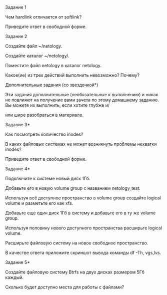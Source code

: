 Задание 1

Чем hardlink отличается от softlink?

Приведите ответ в свободной форме.

Задание 2

Создайте файл ~/netology.

Создайте каталог ~/netology/.

Поместите файл netology в каталог netology.

Какое(ие) из трех действий выполнить невозможно? Почему?

Дополнительные задания (со звездочкой*)

Эти задания дополнительные (необязательные к выполнению) и никак не повлияют на получение вами зачета по этому домашнему заданию. Вы можете их выполнить, если хотите глубже и/

или шире разобраться в материале.

Задание 3*

Как посмотреть количество inodes?

В каких файловых системах не может возникнуть проблемы нехватки inodes?

Приведите ответ в свободной форме.

Задание 4*

Подключите к системе новый диск 1Гб.

Добавьте его в новую volume group с названием netology_test.

Используя всё доступное пространство в volume group создайте logical volume и разметьте его как xfs.

Добавьте еще один диск 1Гб в систему и добавьте его в ту же volume group.

Используя половину нового доступного пространства расширьте logical volume.

Расширьте файловую систему на новое свободное пространство.

В качестве ответа приложите скриншот вывода команды df -Th, vgs,lvs.

Задание 5*

Создайте файловую систему Btrfs на двух дисках размером 5Гб каждый.

Сколько будет доступно места для работы с файлами?